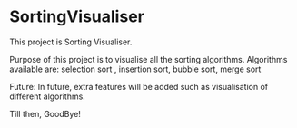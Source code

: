 # SortingVisualiser

This project is Sorting Visualiser.

Purpose of this project is to visualise all the sorting algorithms.
Algorithms available are: selection sort , insertion sort, bubble sort, merge sort

Future: In future, extra features will be added such as visualisation of different algorithms.

Till then, GoodBye!
